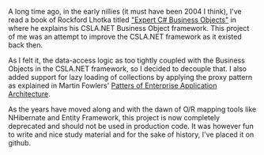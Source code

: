 A long time ago, in the early nillies (it must have been 2004 I think), I've read a book of Rockford Lhotka titled ["Expert C# Business Objects"](https://www.apress.com/br/book/9781430207375) in where he explains his CSLA.NET Business Object framework.
This project of me was an attempt to improve the CSLA.NET framework as it existed back then.

As I felt it, the data-access logic as too tightly coupled with the Business Objects in the CSLA.NET framework, so I decided to decouple that.  I also added support for lazy loading of collections by applying the proxy pattern as explained in Martin Fowlers' [Patters of Enterprise Application Architecture](https://martinfowler.com/eaaCatalog/index.html).

As the years have moved along and with the dawn of O/R mapping tools like NHibernate and Entity Framework, this project is now completely deprecated and should not be used in production code.
It was however fun to write and nice study material and for the sake of history, I've placed it on github.
